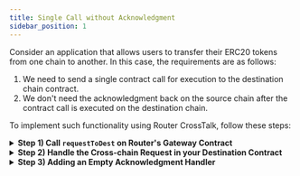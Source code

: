 ```yaml
---
title: Single Call without Acknowledgment
sidebar_position: 1
---
```


Consider an application that allows users to transfer their ERC20 tokens from one chain to another. In this case, the requirements are as follows:

1.  We need to send a single contract call for execution to the destination chain contract.
2.  We don't need the acknowledgment back on the source chain after the contract call is executed on the destination chain.

To implement such functionality using Router CrossTalk, follow these steps:

<details>
<summary><b>Step 1) Call <code>requestToDest</code> on Router's Gateway Contract</b></summary>

We will initiate a cross-chain request from the source chain by calling the `requestToDest` function on Router's source chain Gateway contract.

```javascript
gatewayContract.requestToDest(
  Utils.RequestArgs(expiryTimstamp, isAtomicCalls),
  Utils.AckType.NO_ACK,
  Utils.AckGasParams(0, 0),
  Utils.DestinationChainParams(
    destGasLimit,
    destGasPrice,
    chainType,
    chainId,
    asmAddress
  ),
  Utils.ContractCalls(payloads, addresses)
);
```

While calling the **`requestToDest`** function on the Gateway contract, we need to pass the following parameters:

1. **requestArgs:**

   1. **expiryTimestamp:** If you want to add a specific expiry timestamp, you can mention it against this parameter. Your request will get reverted if it is not executed before the expiryTimestamp. If you don't want any expiryTimestamp, you can use **`type(uint64).max`** as the expiryTimestamp.
   2. **isAtomicCalls:** Set it to false, as there is only one call, so there is no difference in atomic or non-atomic calls.

2. **ackType:** Since we don't need an acknowledgment, set it to **NO_ACK**.

3. **destinationChainParams:** We need to pass the destination chain gas limit, gas price, chain type, the chain ID and the address of ASM here.

4. **destinationChainParams:** We need to pass the destination chain gas limit, gas price, chain type, and the chain ID here.

5. **contractCalls:** Encode the payload and the destination contract address in byte arrays and pass them in this function. The payload consists of the ABI-encoded data you want to send to the other chain. The destinationContractAddress is the address of the recipient contract on the destination chain that will handle the cross-chain request. It can be created in the following way:

   ```javascript
   bytes[] memory addresses = new bytes[](1);
   addresses[0] = toBytes(destinationContractAddress);

   bytes[] memory payloads = new bytes[](1);
   payloads[0] = payload;
   ```

   The **`toBytes`** function can be found [here](../../understanding-crosstalk/evm_guides/requestToDest.md#5-contractcalls).

</details>

<details>
<summary><b>Step 2) Handle the Cross-chain Request in your Destination Contract</b></summary>

Once the cross-chain request is received on the destination chain, we need a mechanism to handle it. That's where **`handleRequestFromSource`** function comes into play. Router's Gateway contract on the destination chain will pass the payload along with the source chain details to the destination chain contract by calling this function.

```javascript
function handleRequestFromSource(
	  bytes memory srcContractAddress,
	  bytes memory payload,
	  string memory srcChainId,
	  uint64 srcChainType
) external returns (bytes memory)
```

You can handle the payload in any way you want to complete your cross-chain functionality.

</details>

<details>
<summary><b>Step 3) Adding an Empty Acknowledgment Handler</b></summary>

Even though we don't need an acknowledgment on the source chain, we need to implement an acknowledgment handler function. This will be empty since this function will never get called in this particular use case. The documentation for this function can be found [here](../../unders tanding-crosstalk/evm_guides//handleCrossTalkAck.md).

```javascript
function handleCrossTalkAck(
  uint64, // eventIdentifier
  bool[] memory, // execFlags
  bytes[] memory // execData
) external {}
```

</details>
